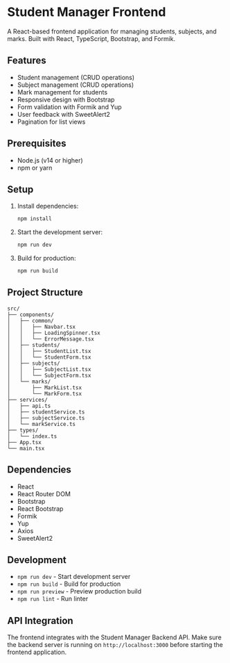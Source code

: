# Student Manager Frontend

A React-based frontend application for managing students, subjects, and marks. Built with React, TypeScript, Bootstrap, and Formik.

## Features

- Student management (CRUD operations)
- Subject management (CRUD operations)
- Mark management for students
- Responsive design with Bootstrap
- Form validation with Formik and Yup
- User feedback with SweetAlert2
- Pagination for list views

## Prerequisites

- Node.js (v14 or higher)
- npm or yarn

## Setup

1. Install dependencies:
   ```bash
   npm install
   ```

2. Start the development server:
   ```bash
   npm run dev
   ```

3. Build for production:
   ```bash
   npm run build
   ```

## Project Structure

```
src/
├── components/
│   ├── common/
│   │   ├── Navbar.tsx
│   │   ├── LoadingSpinner.tsx
│   │   └── ErrorMessage.tsx
│   ├── students/
│   │   ├── StudentList.tsx
│   │   └── StudentForm.tsx
│   ├── subjects/
│   │   ├── SubjectList.tsx
│   │   └── SubjectForm.tsx
│   └── marks/
│       ├── MarkList.tsx
│       └── MarkForm.tsx
├── services/
│   ├── api.ts
│   ├── studentService.ts
│   ├── subjectService.ts
│   └── markService.ts
├── types/
│   └── index.ts
├── App.tsx
└── main.tsx
```

## Dependencies

- React
- React Router DOM
- Bootstrap
- React Bootstrap
- Formik
- Yup
- Axios
- SweetAlert2

## Development

- `npm run dev` - Start development server
- `npm run build` - Build for production
- `npm run preview` - Preview production build
- `npm run lint` - Run linter

## API Integration

The frontend integrates with the Student Manager Backend API. Make sure the backend server is running on `http://localhost:3000` before starting the frontend application.

